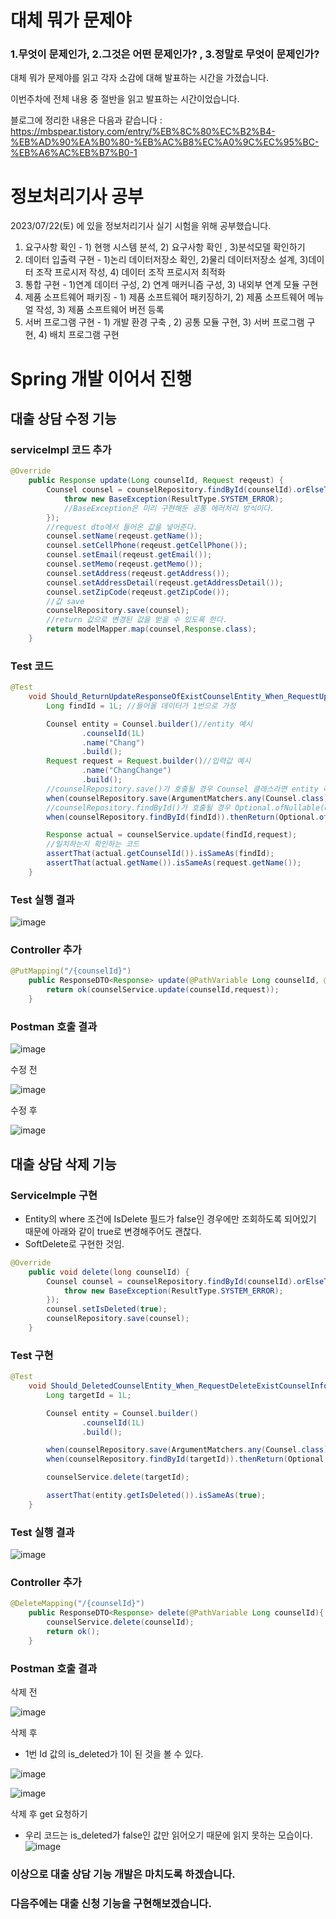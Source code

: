 # 대체 뭐가 문제야
### 1.무엇이 문제인가, 2.그것은 어떤 문제인가? , 3.정말로 무엇이 문제인가?
대체 뭐가 문제야를 읽고 각자 소감에 대해 발표하는 시간을 가졌습니다.

이번주차에 전체 내용 중 절반을 읽고 발표하는 시간이었습니다.

블로그에 정리한 내용은 다음과 같습니다 : https://mbspear.tistory.com/entry/%EB%8C%80%EC%B2%B4-%EB%AD%90%EA%B0%80-%EB%AC%B8%EC%A0%9C%EC%95%BC-%EB%A6%AC%EB%B7%B0-1

# 정보처리기사 공부
2023/07/22(토) 에 있을 정보처리기사 실기 시험을 위해 공부했습니다.

1. 요구사항 확인 - 1) 현행 시스템 분석, 2) 요구사항 확인 , 3)분석모델 확인하기
2. 데이터 입출력 구현 - 1)논리 데이터저장소 확인, 2)물리 데이터저장소 설계, 3)데이터 조작 프로시저 작성, 4) 데이터 조작 프로시저 최적화
3. 통합 구현 - 1)연계 데이터 구성, 2) 연계 매커니즘 구성, 3) 내외부 연계 모듈 구현
4. 제품 소프트웨어 패키징 - 1) 제품 소프트웨어 패키징하기, 2) 제품 소프트웨어 메뉴얼 작성, 3) 제품 소프트웨어 버전 등록
5. 서버 프로그램 구현 - 1) 개발 환경 구축 , 2) 공통 모듈 구현, 3) 서버 프로그램 구현, 4) 배치 프로그램 구현 

# Spring 개발 이어서 진행
## 대출 상담 수정 기능
### serviceImpl 코드 추가
```java
@Override
    public Response update(Long counselId, Request reqeust) {
        Counsel counsel = counselRepository.findById(counselId).orElseThrow(()->{
            throw new BaseException(ResultType.SYSTEM_ERROR);
            //BaseException은 미리 구현해둔 공통 에러처리 방식이다.
        });
        //request dto에서 들어온 값을 넣어준다.
        counsel.setName(reqeust.getName());
        counsel.setCellPhone(reqeust.getCellPhone());
        counsel.setEmail(reqeust.getEmail());
        counsel.setMemo(reqeust.getMemo());
        counsel.setAddress(reqeust.getAddress());
        counsel.setAddressDetail(reqeust.getAddressDetail());
        counsel.setZipCode(reqeust.getZipCode());
        //값 save
        counselRepository.save(counsel);
        //return 값으로 변경된 값을 받을 수 있도록 한다.
        return modelMapper.map(counsel,Response.class);
    }
```

### Test 코드
```java
@Test
    void Should_ReturnUpdateResponseOfExistCounselEntity_When_RequestUpdateExisCounselInfo(){
        Long findId = 1L; //들어올 데이터가 1번으로 가정

        Counsel entity = Counsel.builder()//entity 예시
                .counselId(1L)
                .name("Chang")
                .build();
        Request request = Request.builder()//입력값 예시
                .name("ChangChange")
                .build();
        //counselRepository.save()가 호출될 경우 Counsel 클래스라면 entity 리턴
        when(counselRepository.save(ArgumentMatchers.any(Counsel.class))).thenReturn(entity); 
        //counselRepository.findById()가 호출될 경우 Optional.ofNullable(entity)반환 
        when(counselRepository.findById(findId)).thenReturn(Optional.ofNullable(entity)); //

        Response actual = counselService.update(findId,request);
        //일치하는지 확인하는 코드
        assertThat(actual.getCounselId()).isSameAs(findId);
        assertThat(actual.getName()).isSameAs(request.getName());
    }
```
### Test 실행 결과 
![image](https://github.com/byeong-chang/2023-Summer-TIL/assets/43203949/f6836cc6-4949-4d57-a52a-8c39e548dd7f)

### Controller 추가
```java
@PutMapping("/{counselId}")
    public ResponseDTO<Response> update(@PathVariable Long counselId, @RequestBody Request request){
        return ok(counselService.update(counselId,request));
    }
```
### Postman 호출 결과
![image](https://github.com/byeong-chang/2023-Summer-TIL/assets/43203949/87b73fc9-12a6-4480-a100-851ecb676995)

수정 전

![image](https://github.com/byeong-chang/2023-Summer-TIL/assets/43203949/da6ee329-773d-4f61-9c69-03f0c215d55d)

수정 후

![image](https://github.com/byeong-chang/2023-Summer-TIL/assets/43203949/40b93ea1-b0b2-4660-9223-00d1940dc7f0)

## 대출 상담 삭제 기능
### ServiceImple 구현
- Entity의 where 조건에 IsDelete 필드가 false인 경우에만 조회하도록 되어있기 때문에 아래와 같이 true로 변경해주어도 괜찮다.
- SoftDelete로 구현한 것임.
```java
@Override
    public void delete(long counselId) {
        Counsel counsel = counselRepository.findById(counselId).orElseThrow(()-> {
            throw new BaseException(ResultType.SYSTEM_ERROR);
        });
        counsel.setIsDeleted(true);
        counselRepository.save(counsel);
    }
```
### Test 구현
```java
@Test
    void Should_DeletedCounselEntity_When_RequestDeleteExistCounselInfo(){
        Long targetId = 1L;

        Counsel entity = Counsel.builder()
                .counselId(1L)
                .build();

        when(counselRepository.save(ArgumentMatchers.any(Counsel.class))).thenReturn(entity);
        when(counselRepository.findById(targetId)).thenReturn(Optional.ofNullable(entity));

        counselService.delete(targetId);

        assertThat(entity.getIsDeleted()).isSameAs(true);
    }
```
### Test 실행 결과
![image](https://github.com/byeong-chang/2023-Summer-TIL/assets/43203949/21d8aa69-c066-4b25-af33-d28d72605250)

### Controller 추가
```java
@DeleteMapping("/{counselId}")
    public ResponseDTO<Response> delete(@PathVariable Long counselId){
        counselService.delete(counselId);
        return ok();
    }
```
### Postman 호출 결과
삭제 전

![image](https://github.com/byeong-chang/2023-Summer-TIL/assets/43203949/333ff8b7-3929-45ca-b723-5282988daaba)

삭제 후

- 1번 Id 값의 is_deleted가 1이 된 것을 볼 수 있다. 

![image](https://github.com/byeong-chang/2023-Summer-TIL/assets/43203949/55db245d-445c-41dc-95c1-7b6a3516fbf2)

![image](https://github.com/byeong-chang/2023-Summer-TIL/assets/43203949/62b1be4a-8667-4acf-9101-dd30118502d7)

삭제 후 get 요청하기

- 우리 코드는 is_deleted가 false인 값만 읽어오기 때문에 읽지 못하는 모습이다.
![image](https://github.com/byeong-chang/2023-Summer-TIL/assets/43203949/1bd8778a-c5e8-414c-be0f-b525dc514e1a)

### 이상으로 대출 상담 기능 개발은 마치도록 하겠습니다.
### 다음주에는 대출 신청 기능을 구현해보겠습니다.

